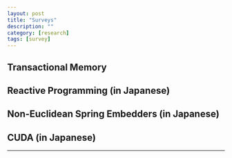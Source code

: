 ```yaml
---
layout: post
title: "Surveys"
description: ""
category: [research]
tags: [survey]
---
```


## Transactional Memory

<script async class="speakerdeck-embed" data-id="ecea5a2681f845a78c12207030478bc4" data-ratio="1.33333333333333" src="//speakerdeck.com/assets/embed.js"></script>

## Reactive Programming (in Japanese)

<script async class="speakerdeck-embed" data-id="12a35ba7dc2c426baf290666101e8b54" data-ratio="1.77777777777778" src="//speakerdeck.com/assets/embed.js"></script>

## Non-Euclidean Spring Embedders (in Japanese)

<script async class="speakerdeck-embed" data-id="1a5c348a9fac4d718048e548d613110e" data-ratio="1.33333333333333" src="//speakerdeck.com/assets/embed.js"></script>

## CUDA (in Japanese)

<script async class="speakerdeck-embed" data-id="9461939df11b4125bfadcdaba7a733c6" data-ratio="1.33333333333333" src="//speakerdeck.com/assets/embed.js"></script>

---
